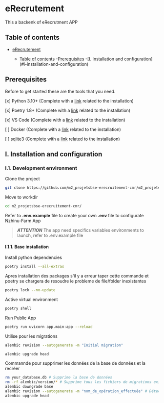 # eRecrutement

This a backenk of eRecrutment APP

## Table of contents

- [eRecrutement](#erecrutement)

  - [Table of contents](#table-of-contents) -[Prerequisites](#prerequisites) -[I. Installation and configuration]
    (#i-installation-and-configuration)

## Prerequisites

Before to get started these are the tools that you need.

[x] Python 3.10+ (Complete with a [link](https://www.python.org/) related to the installation)

[x] Poetry 1.8+ (Complete with a [link](https://python-poetry.org/) related to the installation)

[x] VS Code (Complete with a [link](https://code.visualstudio.com/) related to the installation)

[ ] Docker (Complete with a [link](https://www.docker.com/) related to the installation)

[ ] sqlite3 (Complete with a [link](https://www.sqlite.org/) related to the installation)

## I. Installation and configuration

### I.1. Development environment

Clone the project

```sh
git clone https://github.com/m2_projetsbse-erecruitement-cmr/m2_projetsbse-erecruitement-cmr.git
```

Move to workdir

```sh
cd m2_projetsbse-erecruitement-cmr/
```

Refer to **.env.example** file to create your own **.env** file to configurate Nzhinu-Farm App

> **_ATTENTION_** The app need specifics variables environments to launch, refer to .env.example file

#### I.1.1. Base installation

Install python dependencies

```sh
poetry install --all-extras
```

Apres installation des packages s'il y a erreur taper cette commande et poetry se chargera de resoudre le probleme de file/folder inexistantes

```sh
poetry lock --no-update
```

Active virtual environment

```sh
poetry shell
```

Run Public App

```sh
poetry run uvicorn app.main:app --reload
```

Utilise pour les migrations

```sh
alembic revision --autogenerate -m "Initial migration"
```

```sh
alembic upgrade head
```

Commannde pour supprimer les données de la base de données et la recréer

```sh
rm your_database.db # Supprime la base de données
rm -rf alembic/version/* # Supprime tous les fichiers de migrations existantes
alembic downgrade base
alembic revision --autogenerate -m "nom_de_opération_effectuée" # Détecte les migrations, il faut spécifier le noms de l'opération effectuée
alembic upgrade head
```
